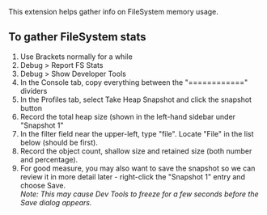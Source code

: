 This extension helps gather info on FileSystem memory usage.

## To gather FileSystem stats

1. Use Brackets normally for a while
2. Debug > Report FS Stats
3. Debug > Show Developer Tools
4. In the Console tab, copy everything between the "============" dividers
5. In the Profiles tab, select Take Heap Snapshot and click the snapshot button
6. Record the total heap size (shown in the left-hand sidebar under "Snapshot 1"
7. In the filter field near the upper-left, type "file". Locate "File" in the list below (should be first).
8. Record the object count, shallow size and retained size (both number and percentage).
9. For good measure, you may also want to save the snapshot so we can review it in more detail later - right-click the "Snapshot 1" entry and choose Save.
<br>_Note: This may cause Dev Tools to freeze for a few seconds before the Save dialog appears._